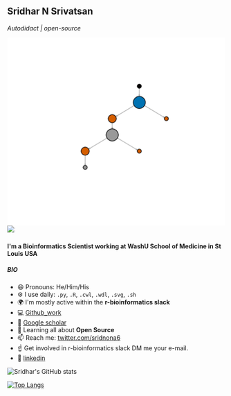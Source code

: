 ## Sridhar N Srivatsan
_Autodidact | open-source_

<img align="left" src=anime/animation6.gif>

---


![](https://komarev.com/ghpvc/?username=sridhar0605&color=blue)


#### I'm a Bioinformatics Scientist working at WashU School of Medicine in St Louis USA


##### BIO

- 😄 Pronouns: He/Him/His
- ⚙️ I use daily: `.py`, `.R`, `.cwl`, `.wdl`, `.svg`, `.sh`
- 🌍 I'm mostly active within the **r-bioinformatics slack**
- 💻 [Github_work](https://github.com/sridnona/cb_sniffer)
- 📰 [Google scholar](https://scholar.google.com/citations?user=QnzlNJ8AAAAJ&hl=en)
- 🌱 Learning all about **Open Source**
- 📫 Reach me: [twitter.com/sridnona6](https://twitter.com/sridnona6)
- ☝️ Get involved in r-bioinformatics slack DM me your e-mail.
- 💼 [linkedin](https://www.linkedin.com/in/sridhar-n-8b688825/)

![Sridhar's GitHub stats](https://github-readme-stats.vercel.app/api?username=sridhar0605&show_icons=true&theme=dracula)


[![Top Langs](https://github-readme-stats.vercel.app/api/top-langs/?username=sridhar0605&layout=compact)](https://github.com/sridhar0605/github-readme-stats)


<!--
**sridhar0605/sridhar0605** is a ✨ _special_ ✨ repository because its `README.md` (this file) appears on your GitHub profile.

Here are some ideas to get you started:

- 🔭 I’m currently working on ...
- 🌱 I’m currently learning ...
- 👯 I’m looking to collaborate on ...
- 🤔 I’m looking for help with ...
- 💬 Ask me about ...
- 📫 How to reach me: ...
- 😄 Pronouns: ...
- ⚡ Fun fact: ...
-->
